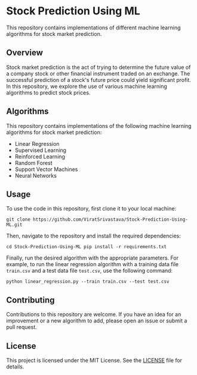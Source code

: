 # Stock Prediction Using ML

This repository contains implementations of different machine learning algorithms for stock market prediction.

## Overview

Stock market prediction is the act of trying to determine the future value of a company stock or other financial instrument traded on an exchange. The successful prediction of a stock's future price could yield significant profit. In this repository, we explore the use of various machine learning algorithms to predict stock prices.

## Algorithms

This repository contains implementations of the following machine learning algorithms for stock market prediction:
- Linear Regression
- Supervised Learning
- Reinforced Learning
- Random Forest
- Support Vector Machines
- Neural Networks

## Usage

To use the code in this repository, first clone it to your local machine:
```
git clone https://github.com/ViratSrivastava/Stock-Prediction-Using-ML.git
```
Then, navigate to the repository and install the required dependencies:
```
cd Stock-Prediction-Using-ML pip install -r requirements.txt
```

Finally, run the desired algorithm with the appropriate parameters. For example, to run the linear regression algorithm with a training data file `train.csv` and a test data file `test.csv`, use the following command: 
```
python linear_regression.py --train train.csv --test test.csv
```
## Contributing

Contributions to this repository are welcome. If you have an idea for an improvement or a new algorithm to add, please open an issue or submit a pull request.

## License

This project is licensed under the MIT License. See the [LICENSE](https://github.com/ViratSrivastava/Stock-Prediction-Using-ML/blob/main/LICENSE.md) file for details.
